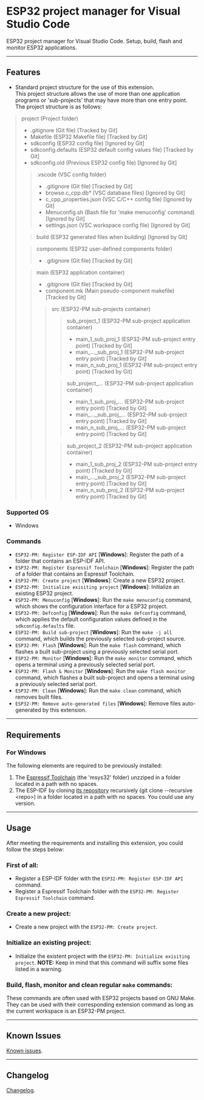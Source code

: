 <!-- ** DOCUMENTATION STEPS ** -->
<!-- STEP1: Update README.md -->
<!-- STEP2: Update CHANGELOG.md -->

<!-- TODO: Add TOOLCHAIN_PATH and IDF_PATH existence checking for projects. -->

# ESP32 project manager for Visual Studio Code

ESP32 project manager for Visual Studio Code. Setup, build, flash and monitor ESP32 applications.

----------

## Features

- Standard project structure for the use of this extension.\
This project structure allows the use of more than one application programs or 'sub-projects' that may have more than one entry point.\
The project structure is as follows:

>project (Project folder)
>- .gitignore (Git file) [Tracked by Git]
>- Makefile (ESP32 Makefile file) [Tracked by Git]
>- sdkconfig (ESP32 config file) [Ignored by Git]
>- sdkconfig.defaults (ESP32 default config values file) [Tracked by Git]
>- sdkconfig.old (Previous ESP32 config file) [Ignored by Git]
>>.vscode (VSC config folder)
>>- .gitignore (Git file) [Tracked by Git]
>>- browse.c_cpp.db* (VSC database files) [Ignored by Git]
>>- c_cpp_properties.json (VSC C/C++ config file) [Ignored by Git]
>>- Menuconfig.sh (Bash file for 'make menuconfig' command) [Ignored by Git]
>>- settings.json (VSC workspace config file) [Ignored by Git]
>
>>build (ESP32 generated files when building) [Ignored by Git]
>
>>components (ESP32 user-defined components folder)
>>- .gitignore (Git file) [Tracked by Git]
>
>>main (ESP32 application container)
>>- .gitignore (Git file) [Tracked by Git]
>>- component.mk (Main pseudo-component makefile) [Tracked by Git]
>>>src (ESP32-PM sub-projects container)
>>>>sub_project_1 (ESP32-PM sub-project application container)
>>>>- main_1_sub_proj_1 (ESP32-PM sub-project entry point) [Tracked by Git]
>>>>- main_..._sub_proj_1 (ESP32-PM sub-project entry point) [Tracked by Git]
>>>>- main_n_sub_proj_1 (ESP32-PM sub-project entry point) [Tracked by Git]
>>>
>>>>sub_project_... (ESP32-PM sub-project application container)
>>>>- main_1_sub_proj_... (ESP32-PM sub-project entry point) [Tracked by Git]
>>>>- main_...\_sub_proj\_... (ESP32-PM sub-project entry point) [Tracked by Git]
>>>>- main_n_sub_proj_... (ESP32-PM sub-project entry point) [Tracked by Git]
>>>
>>>>sub_project_2 (ESP32-PM sub-project application container)
>>>>- main_1_sub_proj_2 (ESP32-PM sub-project entry point) [Tracked by Git]
>>>>- main_..._sub_proj_2 (ESP32-PM sub-project entry point) [Tracked by Git]
>>>>- main_n_sub_proj_2 (ESP32-PM sub-project entry point) [Tracked by Git]

### Supported OS

- Windows

### Commands

- `ESP32-PM: Register ESP-IDF API` [**Windows**]: Register the path of a folder that contains an ESP-IDF API.
- `ESP32-PM: Register Espressif Toolchain` [**Windows**]: Register the path of a folder that contains an Espressif Toolchain.
- `ESP32-PM: Create project` [**Windows**]: Create a new ESP32 project.
- `ESP32-PM: Initialize exisiting project` [**Windows**]: Initialize an existing ESP32 project.
- `ESP32-PM: Menuconfig` [**Windows**]: Run the `make menuconfig` command, which shows the configuration interface for a ESP32 project.
- `ESP32-PM: Defconfig` [**Windows**]: Run the `make defconfig` command, which applies the default configuration values defined in the `sdkconfig.defaults` file.
- `ESP32-PM: Build sub-project` [**Windows**]: Run the `make -j all` command, which builds the previously selected sub-project source.
- `ESP32-PM: Flash` [**Windows**]: Run the `make flash` command, which flashes a built sub-project using a previously selected serial port.
- `ESP32-PM: Monitor` [**Windows**]: Run the `make monitor` command, which opens a terminal using a previously selected serial port.
- `ESP32-PM: Flash & Monitor` [**Windows**]: Run the `make flash monitor` command, which flashes a built sub-project and opens a terminal using a previously selected serial port.
- `ESP32-PM: Clean` [**Windows**]: Run the `make clean` command, which removes built files.
- `ESP32-PM: Remove auto-generated files` [**Windows**]: Remove files auto-generated by this extension.

----------

## Requirements

### For Windows

The following elements are required to be previously installed:

1. The [Espressif Toolchain](https://dl.espressif.com/dl/esp32_win32_msys2_environment_and_toolchain-20190611.zip) (the 'msys32' folder) unzziped in a folder located in a path with no spaces.
2. The ESP-IDF by cloning [its repository](https://github.com/espressif/esp-idf) recursively (git clone --recursive \<repo\>) in a folder located in a path with no spaces. You could use any version.

----------

## Usage

After meeting the requirements and installing this extension, you could follow the steps below:

### First of all:
- Register a ESP-IDF folder with the `ESP32-PM: Register ESP-IDF API` command.
- Register a Espressif Toolchain folder with the `ESP32-PM: Register Espressif Toolchain` command.

### Create a new project:
- Create a new project with the `ESP32-PM: Create project`.

### Initialize an existing project:
- Initialize the existent project with the `ESP32-PM: Initialize exisiting project`.
**NOTE:** Keep in mind that this command will suffix some files listed in a warning.

### Build, flash, monitor and clean regular `make` commands:
These commands are often used with ESP32 projects based on GNU Make. They can be used with their corresponding extension command as long as the current workspace is an ESP32-PM project.

----------

## Known Issues

[Known issues](https://github.com/mrverdant13/esp32-pm-vsc-extension/issues).

----------

## Changelog

[Changelog](https://github.com/mrverdant13/esp32-pm-vsc-extension/blob/develop/CHANGELOG.md).